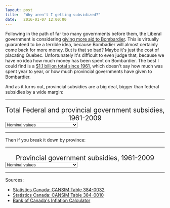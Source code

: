 ```yaml
---
layout: post
title:  "Why aren't I getting subsidized?"
date:   2016-01-07 12:00:00
---
```


Following in the path of far too many governments before them, the Liberal government is considering [giving more aid to Bombardier](http://www.bloomberg.com/news/articles/2016-01-04/bombardier-an-anchor-for-canada-trudeau-briefing-memo-says). This is virtually guaranteed to be a terrible idea, because Bombadier will almost certainly come back for more money. But is that so bad? Maybe it's just the cost of placating Quebec. Unfortunately it's difficult to even judge that, because we have no idea how much money has been spent on Bombardier. The best I could find is a [$1.1 billion total since 1961](http://www.huffingtonpost.ca/mark-milke/bombardier-corporate-welfare-trap_b_4705751.html), which doesn't say how much was spent year to year, or how much provincial governments have given to Bombardier.

And as it turns out, provincial subsidies are a big deal, bigger than federal subsidies by a wide margin:

* * *

<div id="subsdTip" class="hidden">
  <p id="tipTop"><span id="tipTitle"></span></p>
  <p class="tipInfo"><span id="tipText1"></span></p>
  <p class="tipInfo"><span id="tipText2"></span></p>
</div>
<p id="subsdTitle">Total Federal and provincial government subsidies, 1961-2009</p>
<div>
  <select id="substSelect">
    <option value="nominal" selected="selected">Nominal values</option>
    <option value="inflation">Adjusted for inflation (2015 dollars)</option>
  </select>
</div>
<div id="subsdChart"></div>

* * *

Then if you break it down by province:

* * *

<p id="subprTitle">Provincial government subsidies, 1961-2009</p>
<div>
  <select id="subprSelect">
    <option value="nominal" selected="selected">Nominal values</option>
    <option value="inflation">Adjusted for inflation (2015 dollars)</option>
  </select>
</div>
<div id="subprChart"></div>

* * *

Sources:

- [Statistics Canada: CANSIM Table 384-0032]()
- [Statistics Canada: CANSIM Table 384-0010]()
- [Bank of Canada's Inflation Calculator](http://www.bankofcanada.ca/rates/related/inflation-calculator/)


<style>

#subsdChart text,
#subprChart text {
  font-size: 10px;
}

#subsdChart .axis path,
#subsdChart .axis line,
#subprChart .axis path,
#subprChart .axis line {
  fill: none;
  stroke: #000;
  shape-rendering: crispEdges;
}

#subsdTitle,
#subprTitle {
	font-size: 1.5em;
	margin-bottom: 0;
  text-align: center;
}

.subsdSubTitle {
	font-style: italic;
	text-align: center;
}

#subsdChart .x.axis path,
#subprChart .x.axis path {
  display: none;
}

#subsdChart .line, 
#subprChart .line {
  fill: none;
  stroke-linecap: "round";
  stroke-width: 1.5px;
}

#subsdChart .fedLine {
	stroke: #FF0000;
}

#subsdChart .provLine {
	stroke: #808080;
}

#subsdChart .fedCircle {
	fill: #FF0000;
}

#subsdChart .provRect {
	fill: #000000;
}

/* Tooltip */
.hidden {
  display: none;
}

#subsdTip {
  border: 1px solid black;
  border-radius: 5px;
  background-color: white;
  box-shadow: 2px 2px 2px 3px rgba(0, 0, 0, 0.05);
  position: absolute;
  width: 225px;
  height: auto;
  padding: 10px;
  pointer-events: none;
}

#subsdTip strong {
  font-weight: bold;
}

#subsdTip #tipTop {
  font-size: 16px;
  font-weight: bold;
  margin-bottom: 10px !important;
}

#subsdTip .tipInfo {
  font-size: 12px;
  margin: 0;
}

.hidden {
  display: none;
}

</style>

<script src="https://cdnjs.cloudflare.com/ajax/libs/queue-async/1.0.7/queue.min.js"></script>

<script>

var coordinates = [0, 0];
var body = d3.select("body")
    .on("mousemove", function() {
      coordinates = d3.mouse(this);
    })
    .on("mousedown", function() {
      coordinates = d3.mouse(this);
    });

/*
*	Total Federal & Provincial subsidies
*/

subsdChart();

function subsdChart() {

	var margin = {top: 20, right: 20, bottom: 30, left: 50},
	    width = 740 - margin.left - margin.right,
	    height = 300 - margin.top - margin.bottom;

	var parseDate = d3.time.format("%Y").parse;

	var format = d3.format(",.0");

	var govLevels = ["Federal subsidies", "Provincial subsidies"];
	var dataSources = ["CANSIM Table 384-0032", "CANSIM Table 384-0010"];
	var dataColours = ["#FF0000", "#808080"];

	var x = d3.time.scale()
	    .range([0, width]);

	var y = d3.scale.linear()
	    .range([height, 0]);

	var xAxis = d3.svg.axis()
	    .scale(x)
	    .orient("bottom");

	var yAxis = d3.svg.axis()
	    .scale(y)
	    .orient("left");

	var selectedOpt = "nominal";

	var lineStart = d3.svg.line()
	  .x(function(d) { return x(d.Year); })
	  .y(function(d) { return y(0); });

  function calcLine(yData) {
  	return d3.svg.line()
	    .x(function(d) { return x(d.Year); })
	    .y(function(d) { return y(d[yData]); });
  }

	var svg = d3.select("#subsdChart").append("svg")
	    .attr("width", width + margin.left + margin.right)
	    .attr("height", height + margin.top + margin.bottom)
	  .append("g")
	    .attr("transform", "translate(" + margin.left + "," + margin.top + ")");

	queue()
	  .defer(d3.csv, "{{ site.baseurl }}/data/2016/01/subsd_can_384-0032.csv", type)
	  .defer(d3.csv, "{{ site.baseurl }}/data/2016/01/subsd_can_384-0010.csv", type)
	  .defer(d3.csv, "{{ site.baseurl }}/data/2016/01/subsd_can_384-0032-test.csv")
	  .await(ready);

	function ready (error, csim3840032, csim3840010, test) {
	  if (error) throw error;

	  var nestData = d3.nest()
	  	.key(function(d) { return d.government; })
	  	.key(function(d) { return d.valuetype; })
	  	//.map(function(d) { return d.value; })
	  	.entries(test);

	 	console.log(nestData);

 	/*var nest = {};
	console.log(nest);*/

	  x.domain([d3.min(csim3840032, function(d) { return d.Year; }), 
	  	d3.max(csim3840010, function(d) { return d.Year; })]);
	  y.domain([d3.min(csim3840032, function(d) { return d.Provincial; }), 
	  	d3.max(csim3840010, function(d) { return d.FedInf; })]);

	  svg.append("g")
	      .attr("class", "x axis")
	      .attr("transform", "translate(0," + height + ")")
	      .call(xAxis);

	  var yAxisLine = svg.append("g")
	      .attr("class", "y axis")
	      .call(yAxis);

	  var yAxisLabel = yAxisLine.append("text")
	      .attr("transform", "rotate(-90)")
	      .attr("y", 6)
	      .attr("dy", ".71em")
	      .style("text-anchor", "end")
	      .text("Million dollars");

	  var oldFedLine = makeLine(csim3840032, "fed");
	  var newFedLine = makeLine(csim3840010, "fed");
	  var oldProvLine = makeLine(csim3840032, "prov");
	  var newProvLine = makeLine(csim3840010, "prov");

		function makeLine(data, name) {
			return svg.append("path")
		    .datum(data)
		    .attr("class", "line " + name + "Line")
		    .attr("d", lineStart);
		}

		var oldFedCircles = svg.selectAll("oldCircles")
			.data(csim3840032)
			.enter()
			.append("circle")
			.attr("class", "fedCircle")
			.attr("cx", function(d) { return x(d.Year); })
			.attr("cy", function(d) { return y(1); })
			.attr("r", 2)
			.on("mouseover", function(d) { showTooltip(d, govLevels[0], dataSources[0]); })
			.on("mouseout", function(d) { d3.select("#subsdTip").classed("hidden", true); });

		var newFedCircles = svg.selectAll("newCircles")
			.data(csim3840010)
			.enter()
			.append("circle")
			.attr("class", "fedCircle")
			.attr("cx", function(d) { return x(d.Year); })
			.attr("cy", function(d) { return y(0); })
			.attr("r", 2)
			.on("mouseover", function(d) { showTooltip(d, govLevels[0], dataSources[1]); })
			.on("mouseout", function(d) { d3.select("#subsdTip").classed("hidden", true); });

		var oldProvRects = svg.selectAll("oldProvRects")
			.data(csim3840032)
			.enter()
			.append("rect")
			.attr("class", "provRect")
			.attr("x", function(d) { return x(d.Year) - 2; })
			.attr("y", function(d) { return y(1); })
			.attr("width", 4)
			.attr("height", 4)
			.on("mouseover", function(d) { showTooltip(d, govLevels[1], dataSources[0]); })
			.on("mouseout", function(d) { d3.select("#subsdTip").classed("hidden", true); });

		var newProvRects = svg.selectAll("newProvRects")
			.data(csim3840010)
			.enter()
			.append("rect")
			.attr("class", "provRect")
			.attr("x", function(d) { return x(d.Year) - 2; })
			.attr("y", function(d) { return y(0); })
			.attr("width", 4)
			.attr("height", 4)
			.on("mouseover", function(d) { showTooltip(d, govLevels[1], dataSources[1]); })
			.on("mouseout", function(d) { d3.select("#subsdTip").classed("hidden", true); });

		function showTooltip(d, gov, source) {
			var xPos = coordinates[0] + 15;
        if (x(d.Year) > width / 2) {
          xPos = coordinates[0] - 250;
        }
        var yPos = coordinates[1];
        d3.select("#subsdTip")
          .style("left", xPos + "px")
          .style("top", yPos + "px");

				d3.select("#subsdTip")
          .select("#tipTitle").text(gov + " – " + d.Year.getFullYear());
        if (selectedOpt === "nominal") {
        	d3.select("#subsdTip")
          	.select("#tipText1")
          	.text("$" + ((gov.substr(0, 1) === "F") ? format(d.Federal) : format(d.Provincial)) + " million dollars");
        } else {
        	d3.select("#subsdTip")
          	.select("#tipText1")
          	.text("$" + ((gov.substr(0, 1) === "F") ? format(d3.round(d.FedInf)) : format(d3.round(d.ProvInf))) + " million dollars");
        }
        d3.select("#subsdTip")
          .select("#tipText2").text(source);

        d3.select("#subsdTip").classed("hidden", false);
		}

		transLine("Federal", "Provincial");
		transShape("Federal", "Provincial");

		function transLine(fedData, provData) {
			oldFedLine.transition()
				.duration(1000)
				.attr("d", calcLine(fedData));

			newFedLine.transition()
				.duration(1000)
				.attr("d", calcLine(fedData));

			oldProvLine.transition()
				.duration(1000)
				.attr("d", calcLine(provData));

			newProvLine.transition()
				.duration(1000)
				.attr("d", calcLine(provData));
		}

		function transShape(fedData, provData) {
			oldFedCircles.transition()
				.duration(1000)
				.attr("cy", function(d) { return y(d[fedData]); });

			newFedCircles.transition()
				.duration(1000)
				.attr("cy", function(d) { return y(d[fedData]); });

			oldProvRects.transition()
				.duration(1000)
				.attr("y", function(d) { return y(d[provData]) - 2; });

			newProvRects.transition()
				.duration(1000)
				.attr("y", function(d) { return y(d[provData]) - 2; });
		}

	var legend = svg.selectAll(".legend")
		  .data(govLevels)
		.enter().append("g")
		  .attr("class", "legend")
		  .attr("transform", function(d, i) { return "translate(0," + ((i * 20)) + ")"; });

  legend.append("rect")
      .attr("x", 50)
      .attr("width", 18)
      .attr("height", 18)
      .style("fill", function(d, i) { return dataColours[i]; });

  legend.append("text")
      .attr("x", 75)
      .attr("y", 9)
      .attr("dy", ".35em")
      .style("text-anchor", "start")
      .text(function(d) { return d; });

  d3.select("#substSelect")
		.on("change", selected);

		function selected() {
			selectedOpt = this.options[this.selectedIndex].value;
			if (selectedOpt === "nominal") {
				transLine("Federal", "Provincial");
				transShape("Federal", "Provincial");
			} else {
				transLine("FedInf", "ProvInf");
				transShape("FedInf", "ProvInf");
			}
		}
	}

	function type(d) {
		d.Year = parseDate(d.Year);
		d.Federal = +d.Federal;
		d.FedInf = +d.FedInf;
		d.Provincial = +d.Provincial;
		d.ProvInf = +d.ProvInf;

    return d;
	}

}



/*
*	Provincial subsidies
*/

/*subprChart();

function subprChart() {

	var margin = {top: 20, right: 20, bottom: 30, left: 50},
	    width = 740 - margin.left - margin.right,
	    height = 300 - margin.top - margin.bottom;

	var parseDate = d3.time.format("%Y").parse;

	var format = d3.format(",.0");

	var govLevels = ["Federal subsidies", "Provincial subsidies"];
	var dataSources = ["CANSIM Table 384-0032", "CANSIM Table 384-0010"];
	var dataColours = ["#FF0000", "#808080"];

	var x = d3.time.scale()
	    .range([0, width]);

	var y = d3.scale.linear()
	    .range([height, 0]);

	var xAxis = d3.svg.axis()
	    .scale(x)
	    .orient("bottom");

	var yAxis = d3.svg.axis()
	    .scale(y)
	    .orient("left");

	var selectedOpt = "nominal";

	var lineStart = d3.svg.line()
	  .x(function(d) { return x(d.Year); })
	  .y(function(d) { return y(0); });

  function calcLine(yData) {
  	return d3.svg.line()
	    .x(function(d) { return x(d.Year); })
	    .y(function(d) { return y(d[yData]); });
  }

	var svg = d3.select("#subprChart").append("svg")
	    .attr("width", width + margin.left + margin.right)
	    .attr("height", height + margin.top + margin.bottom)
	  .append("g")
	    .attr("transform", "translate(" + margin.left + "," + margin.top + ")");

	queue()
	  .defer(d3.csv, "{{ site.baseurl }}/data/2016/01/subpr_fed_384-0032.csv", type)
	  .defer(d3.csv, "{{ site.baseurl }}/data/2016/01/subpr_fed_384-0010.csv", type)
	  .await(ready);

	function ready (error, csim3840032, csim3840010) {
	  if (error) throw error;

	  x.domain([d3.min(csim3840032, function(d) { return d.Year; }), 
	  	d3.max(csim3840010, function(d) { return d.Year; })]);
	  y.domain([d3.min(csim3840032, function(d) { return d["Prince Edward Island"]; }), 
	  	d3.max(csim3840010, function(d) { return d.OntInf; })]);

	  svg.append("g")
	      .attr("class", "x axis")
	      .attr("transform", "translate(0," + height + ")")
	      .call(xAxis);

	  var yAxisLine = svg.append("g")
	      .attr("class", "y axis")
	      .call(yAxis);

	  var yAxisLabel = yAxisLine.append("text")
	      .attr("transform", "rotate(-90)")
	      .attr("y", 6)
	      .attr("dy", ".71em")
	      .style("text-anchor", "end")
	      .text("Million dollars");

	  var oldNfldLine = makeLine(csim3840032);
	  var newFedLine = makeLine(csim3840010);
	  var oldProvLine = makeLine(csim3840032, "prov");
	  var newProvLine = makeLine(csim3840010, "prov");

		function makeLine(data) {
			return svg.append("path")
		    .datum(data)
		    .attr("class", "line")
		    .attr("d", lineStart);
		}

		var oldFedCircles = svg.selectAll("oldCircles")
			.data(csim3840032)
			.enter()
			.append("circle")
			.attr("class", "fedCircle")
			.attr("cx", function(d) { return x(d.Year); })
			.attr("cy", function(d) { return y(1); })
			.attr("r", 2)
			.on("mouseover", function(d) { showTooltip(d, govLevels[0], dataSources[0]); })
			.on("mouseout", function(d) { d3.select("#subsdTip").classed("hidden", true); });

		var newFedCircles = svg.selectAll("newCircles")
			.data(csim3840010)
			.enter()
			.append("circle")
			.attr("class", "fedCircle")
			.attr("cx", function(d) { return x(d.Year); })
			.attr("cy", function(d) { return y(0); })
			.attr("r", 2)
			.on("mouseover", function(d) { showTooltip(d, govLevels[0], dataSources[1]); })
			.on("mouseout", function(d) { d3.select("#subsdTip").classed("hidden", true); });

		var oldProvRects = svg.selectAll("oldProvRects")
			.data(csim3840032)
			.enter()
			.append("rect")
			.attr("class", "provRect")
			.attr("x", function(d) { return x(d.Year) - 2; })
			.attr("y", function(d) { return y(1); })
			.attr("width", 4)
			.attr("height", 4)
			.on("mouseover", function(d) { showTooltip(d, govLevels[1], dataSources[0]); })
			.on("mouseout", function(d) { d3.select("#subsdTip").classed("hidden", true); });

		var newProvRects = svg.selectAll("newProvRects")
			.data(csim3840010)
			.enter()
			.append("rect")
			.attr("class", "provRect")
			.attr("x", function(d) { return x(d.Year) - 2; })
			.attr("y", function(d) { return y(0); })
			.attr("width", 4)
			.attr("height", 4)
			.on("mouseover", function(d) { showTooltip(d, govLevels[1], dataSources[1]); })
			.on("mouseout", function(d) { d3.select("#subsdTip").classed("hidden", true); });

		function showTooltip(d, gov, source) {
			var xPos = coordinates[0] + 15;
        if (x(d.Year) > width / 2) {
          xPos = coordinates[0] - 250;
        }
        var yPos = coordinates[1];
        d3.select("#subsdTip")
          .style("left", xPos + "px")
          .style("top", yPos + "px");

				d3.select("#subsdTip")
          .select("#tipTitle").text(gov + " – " + d.Year.getFullYear());
        if (selectedOpt === "nominal") {
        	d3.select("#subsdTip")
          	.select("#tipText1")
          	.text("$" + ((gov.substr(0, 1) === "F") ? format(d.Federal) : format(d.Provincial)) + " million dollars");
        } else {
        	d3.select("#subsdTip")
          	.select("#tipText1")
          	.text("$" + ((gov.substr(0, 1) === "F") ? format(d3.round(d.FedInf)) : format(d3.round(d.ProvInf))) + " million dollars");
        }
        d3.select("#subsdTip")
          .select("#tipText2").text(source);

        d3.select("#subsdTip").classed("hidden", false);
		}

		transLine(fedLine, provLine);
		transShape("Federal", "Provincial");

		function transLine(fedLineFunc, provLineFunc) {
			oldFedLine.transition()
				.duration(1000)
				.attr("d", fedLineFunc);

			newFedLine.transition()
				.duration(1000)
				.attr("d", fedLineFunc);

			oldProvLine.transition()
				.duration(1000)
				.attr("d", provLineFunc);

			newProvLine.transition()
				.duration(1000)
				.attr("d", provLineFunc);
		}

		function transShape(fedData, provData) {
			oldFedCircles.transition()
				.duration(1000)
				.attr("cy", function(d) { return y(d[fedData]); });

			newFedCircles.transition()
				.duration(1000)
				.attr("cy", function(d) { return y(d[fedData]); });

			oldProvRects.transition()
				.duration(1000)
				.attr("y", function(d) { return y(d[provData]) - 2; });

			newProvRects.transition()
				.duration(1000)
				.attr("y", function(d) { return y(d[provData]) - 2; });
		}

	var legend = svg.selectAll(".legend")
		  .data(govLevels)
		.enter().append("g")
		  .attr("class", "legend")
		  .attr("transform", function(d, i) { return "translate(0," + ((i * 20)) + ")"; });

  legend.append("rect")
      .attr("x", 50)
      .attr("width", 18)
      .attr("height", 18)
      .style("fill", function(d, i) { return dataColours[i]; });

  legend.append("text")
      .attr("x", 75)
      .attr("y", 9)
      .attr("dy", ".35em")
      .style("text-anchor", "start")
      .text(function(d) { return d; });

  d3.select("#subprSelect")
		.on("change", selected);

		function selected() {
			selectedOpt = this.options[this.selectedIndex].value;
			if (selectedOpt === "nominal") {
				transLine(fedLine, provLine);
				transShape("Federal", "Provincial");
			} else {
				transLine(fedInfLine, provInfLine);
				transShape("FedInf", "ProvInf");
			}
		}
	}

	function type(d) {
		d.Year = parseDate(d.Year);
		d.Federal = +d.Federal;
		d.FedInf = +d.FedInf;
		d.Provincial = +d.Provincial;
		d.ProvInf = +d.ProvInf;

    return d;
	}

}*/

</script>